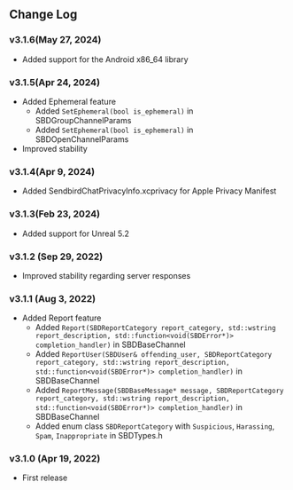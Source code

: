 ## Change Log

### v3.1.6(May 27, 2024)
* Added support for the Android x86_64 library

### v3.1.5(Apr 24, 2024)
* Added Ephemeral feature
  - Added `SetEphemeral(bool is_ephemeral)` in SBDGroupChannelParams
  - Added `SetEphemeral(bool is_ephemeral)` in SBDOpenChannelParams
* Improved stability

### v3.1.4(Apr 9, 2024)
* Added SendbirdChatPrivacyInfo.xcprivacy for Apple Privacy Manifest

### v3.1.3(Feb 23, 2024)
* Added support for Unreal 5.2

### v3.1.2 (Sep 29, 2022)
* Improved stability regarding server responses

### v3.1.1 (Aug 3, 2022)
* Added Report feature
  - Added `Report(SBDReportCategory report_category, std::wstring report_description, std::function<void(SBDError*)> completion_handler)` in SBDBaseChannel
  - Added `ReportUser(SBDUser& offending_user, SBDReportCategory report_category, std::wstring report_description, std::function<void(SBDError*)> completion_handler)` in SBDBaseChannel
  - Added `ReportMessage(SBDBaseMessage* message, SBDReportCategory report_category, std::wstring report_description, std::function<void(SBDError*)> completion_handler)` in SBDBaseChannel
  - Added enum class `SBDReportCategory` with `Suspicious`, `Harassing`, `Spam`, `Inappropriate` in SBDTypes.h

### v3.1.0 (Apr 19, 2022)
* First release
